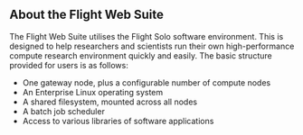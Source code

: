 ## About the Flight Web Suite

The Flight Web Suite utilises the Flight Solo software environment. 
This is designed to help researchers and scientists run their own 
high-performance compute research environment quickly and easily. 
The basic structure provided for users is as follows:

- One gateway node, plus a configurable number of compute nodes
- An Enterprise Linux operating system
- A shared filesystem, mounted across all nodes
- A batch job scheduler
- Access to various libraries of software applications
